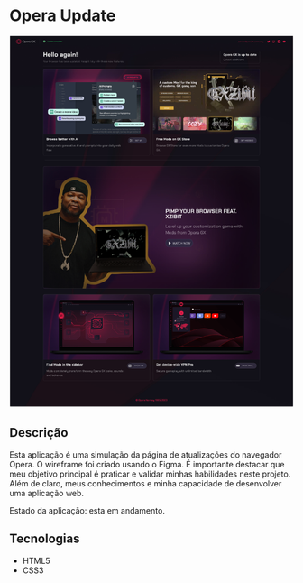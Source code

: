 # Opera Update

![Preview-Screens](./assets/img/preview-screens-update-opera-figma.png)

## Descrição

Esta aplicação é uma simulação da página de atualizações do navegador Opera. O wireframe foi criado usando o Figma. É importante destacar que meu objetivo principal é praticar e validar minhas habilidades neste projeto. Além de claro, meus conhecimentos e minha capacidade de desenvolver uma aplicação web.

Estado da aplicação: esta em andamento.

## Tecnologias

- HTML5
- CSS3
